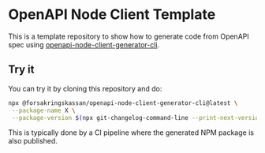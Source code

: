 # OpenAPI Node Client Template

This is a template repository to show how to generate code from OpenAPI spec using [openapi-node-client-generator-cli](https://github.com/Forsakringskassan/openapi-node-client-generator-cli).

## Try it

You can try it by cloning this repository and do:

```sh
npx @forsakringskassan/openapi-node-client-generator-cli@latest \
 --package-name X \
 --package-version $(npx git-changelog-command-line --print-next-version)
```

This is typically done by a CI pipeline where the generated NPM package is also published.
